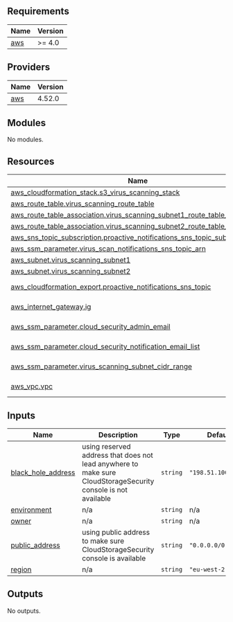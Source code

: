 ## Requirements

| Name | Version |
|------|---------|
| <a name="requirement_aws"></a> [aws](#requirement\_aws) | >= 4.0 |

## Providers

| Name | Version |
|------|---------|
| <a name="provider_aws"></a> [aws](#provider\_aws) | 4.52.0 |

## Modules

No modules.

## Resources

| Name | Type |
|------|------|
| [aws_cloudformation_stack.s3_virus_scanning_stack](https://registry.terraform.io/providers/hashicorp/aws/latest/docs/resources/cloudformation_stack) | resource |
| [aws_route_table.virus_scanning_route_table](https://registry.terraform.io/providers/hashicorp/aws/latest/docs/resources/route_table) | resource |
| [aws_route_table_association.virus_scanning_subnet1_route_table_association](https://registry.terraform.io/providers/hashicorp/aws/latest/docs/resources/route_table_association) | resource |
| [aws_route_table_association.virus_scanning_subnet2_route_table_association](https://registry.terraform.io/providers/hashicorp/aws/latest/docs/resources/route_table_association) | resource |
| [aws_sns_topic_subscription.proactive_notifications_sns_topic_subscription](https://registry.terraform.io/providers/hashicorp/aws/latest/docs/resources/sns_topic_subscription) | resource |
| [aws_ssm_parameter.virus_scan_notifications_sns_topic_arn](https://registry.terraform.io/providers/hashicorp/aws/latest/docs/resources/ssm_parameter) | resource |
| [aws_subnet.virus_scanning_subnet1](https://registry.terraform.io/providers/hashicorp/aws/latest/docs/resources/subnet) | resource |
| [aws_subnet.virus_scanning_subnet2](https://registry.terraform.io/providers/hashicorp/aws/latest/docs/resources/subnet) | resource |
| [aws_cloudformation_export.proactive_notifications_sns_topic](https://registry.terraform.io/providers/hashicorp/aws/latest/docs/data-sources/cloudformation_export) | data source |
| [aws_internet_gateway.ig](https://registry.terraform.io/providers/hashicorp/aws/latest/docs/data-sources/internet_gateway) | data source |
| [aws_ssm_parameter.cloud_security_admin_email](https://registry.terraform.io/providers/hashicorp/aws/latest/docs/data-sources/ssm_parameter) | data source |
| [aws_ssm_parameter.cloud_security_notification_email_list](https://registry.terraform.io/providers/hashicorp/aws/latest/docs/data-sources/ssm_parameter) | data source |
| [aws_ssm_parameter.virus_scanning_subnet_cidr_range](https://registry.terraform.io/providers/hashicorp/aws/latest/docs/data-sources/ssm_parameter) | data source |
| [aws_vpc.vpc](https://registry.terraform.io/providers/hashicorp/aws/latest/docs/data-sources/vpc) | data source |

## Inputs

| Name | Description | Type | Default | Required |
|------|-------------|------|---------|:--------:|
| <a name="input_black_hole_address"></a> [black\_hole\_address](#input\_black\_hole\_address) | using reserved address that does not lead anywhere to make sure CloudStorageSecurity console is not available | `string` | `"198.51.100.0/24"` | no |
| <a name="input_environment"></a> [environment](#input\_environment) | n/a | `string` | n/a | yes |
| <a name="input_owner"></a> [owner](#input\_owner) | n/a | `string` | n/a | yes |
| <a name="input_public_address"></a> [public\_address](#input\_public\_address) | using public address to make sure CloudStorageSecurity console is available | `string` | `"0.0.0.0/0"` | no |
| <a name="input_region"></a> [region](#input\_region) | n/a | `string` | `"eu-west-2"` | no |

## Outputs

No outputs.
